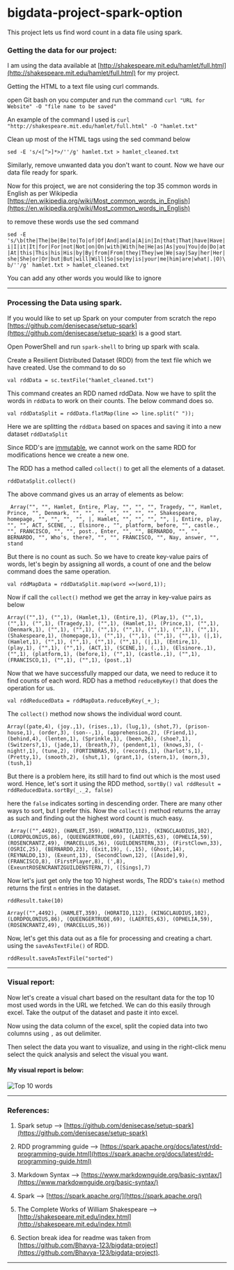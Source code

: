 # bigdata-project-spark-option

This project lets us find word count in a data file using spark.

### Getting the data for our project:

I am using the data available at [http://shakespeare.mit.edu/hamlet/full.html](http://shakespeare.mit.edu/hamlet/full.html) for my project. 

Getting the HTML to a text file using curl commands.

open Git bash on you computer and run the command ```curl "URL for Website" -O "file name to be saved"```

An example of the command I used is ```curl "http://shakespeare.mit.edu/hamlet/full.html" -O
"hamlet.txt"```

Clean up most of the HTML tags using the sed command below

```sed -E 's/<[^>]*>/''/g' hamlet.txt > hamlet_cleaned.txt```

Similarly, remove unwanted data you don't want to count. Now we have our data file ready for spark.

Now for this project, we are not considering the top 35 common words in English as per Wikipedia [https://en.wikipedia.org/wiki/Most_common_words_in_English](https://en.wikipedia.org/wiki/Most_common_words_in_English)

to remove these words use the sed command 

```sed -E 's/\b(the|The|be|Be|to|To|of|Of|And|and|a|A|in|In|that|That|have|Have|i|I|it|It|for|For|not|Not|on|On|with|With|he|He|as|As|you|You|do|Do|at|At|this|This|his|His|by|By|from|From|they|They|we|We|say|Say|her|Her|she|She|or|Or|but|But|will|Will|So|so|my|is|your|me|him|are|what|.|O)\b/''/g' hamlet.txt > hamlet_cleaned.txt```

You can add any other words you would like to ignore

---

### Processing the Data using spark.

If you would like to set up Spark on your computer from scratch the repo [https://github.com/denisecase/setup-spark](https://github.com/denisecase/setup-spark) is a good start.

Open PowerShell and run ```spark-shell``` to bring up spark with scala.

Create a Resilient Distributed Dataset (RDD) from the text file which we have created. Use the command to do so

```val rddData = sc.textFile("hamlet_cleaned.txt")```

This command creates an RDD named rddData. Now we have to split the words in ```rddData``` to work on their counts. The below command does so.

```val rddDataSplit = rddData.flatMap(line => line.split(" "));```

Here we are splitting the ```rddData``` based on spaces and saving it into a new dataset ```rddDataSplit```

Since RDD's are [immutable](https://www.google.com/search?q=immutable&rlz=1C1GCEB_enUS863US863&oq=imm&aqs=chrome.0.69i59j69i57j0i67l2j0i433j0i67i433j69i60l2.863j0j4&sourceid=chrome&ie=UTF-8), we cannot work on the same RDD for modifications hence we create a new one.

The RDD has a method called ```collect()``` to get all the elements of a dataset.

```rddDataSplit.collect()```

The above command gives us an array of elements as below:

``` Array("", "", Hamlet, Entire, Play, "", "", "", Tragedy, "", Hamlet, Prince, "", Denmark, "", "", "", "", "", "", "", Shakespeare, homepage, "", "", "", "", |, Hamlet, "", "", "", "", |, Entire, play, "", "", ACT, SCENE, ., Elsinore., "", platform, before, "", castle., "", FRANCISCO, "", "", post., Enter, "", "", BERNARDO, "", "", BERNARDO, "", Who's, there?, "", "", FRANCISCO, "", Nay, answer, "", stand```

But there is no count as such. So we have to create key-value pairs of words, let's begin by assigning all words, a count of one and the below command does the same operation.

```val rddMapData = rddDataSplit.map(word =>(word,1));```

Now if call the ```collect()``` method we get the array in key-value pairs as below

```Array(("",1), ("",1), (Hamlet,1), (Entire,1), (Play,1), ("",1), ("",1), ("",1), (Tragedy,1), ("",1), (Hamlet,1), (Prince,1), ("",1), (Denmark,1), ("",1), ("",1), ("",1), ("",1), ("",1), ("",1), ("",1), (Shakespeare,1), (homepage,1), ("",1), ("",1), ("",1), ("",1), (|,1), (Hamlet,1), ("",1), ("",1), ("",1), ("",1), (|,1), (Entire,1), (play,1), ("",1), ("",1), (ACT,1), (SCENE,1), (.,1), (Elsinore.,1), ("",1), (platform,1), (before,1), ("",1), (castle.,1), ("",1), (FRANCISCO,1), ("",1), ("",1), (post.,1)```

Now that we have successfully mapped our data, we need to reduce it to find counts of each word. RDD has a method ```reduceByKey()``` that does the operation for us.

```val rddReducedData = rddMapData.reduceByKey(_+_); ```

The ```collect()``` method now shows the individual word count.

```Array((pate,4), (joy.,1), (rises.,1), (lug,1), (shot,7), (prison-house,1), (order,3), (son--,1), (apprehension,2), (Friend,1), (behind,4), (lenten,1), (Sprinkle,1), (been,26), (shoe?,1), (Switzers?,1), (jade,1), (breath,7), (pendent,1), (knows,3), (-night!,1), (tune,2), (FORTINBRAS,9), (records,1), (harlot's,1), (Pretty,1), (smooth,2), (shut,1), (grant,1), (stern,1), (morn,3), (tush,1)```

 But there is a problem here, its still hard to find out which is the most used word. Hence, let's sort it using the RDD method, ```sortBy()```
```val rddResult = rddReducedData.sortBy(_._2, false)```

here the ```false``` indicates sorting in descending order. There are many other ways to sort, but I prefer this. Now the ```collect()``` method returns the array as such and finding out the highest word count is much easy.

``` Array(("",4492), (HAMLET,359), (HORATIO,112), (KINGCLAUDIUS,102), (LORDPOLONIUS,86), (QUEENGERTRUDE,69), (LAERTES,63), (OPHELIA,59), (ROSENCRANTZ,49), (MARCELLUS,36), (GUILDENSTERN,33), (FirstClown,33), (OSRIC,25), (BERNARDO,23), (Exit,19), (.,15), (Ghost,14), (REYNALDO,13), (Exeunt,13), (SecondClown,12), ([Aside],9), (FRANCISCO,8), (FirstPlayer,8), (',8), (ExeuntROSENCRANTZGUILDENSTERN,7), ([Sings],7)```

Now let's just get only the top 10 highest words, The RDD's ```take(n)``` method returns the first ```n``` entries in the dataset.

```rddResult.take(10)```

```Array(("",4492), (HAMLET,359), (HORATIO,112), (KINGCLAUDIUS,102), (LORDPOLONIUS,86), (QUEENGERTRUDE,69), (LAERTES,63), (OPHELIA,59), (ROSENCRANTZ,49), (MARCELLUS,36))```

Now, let's get this data out as a file for processing and creating a chart. using the ```saveAsTextFile()``` of RDD.

```rddResult.saveAsTextFile("sorted")```

---

### Visual report:

Now let's create a visual chart based on the resultant data for the top 10 most used words in the URL we fetched. We can do this easily through excel. Take the output of the dataset and paste it into excel.

Now using the data column of the excel, split the copied data into two columns using ```,``` as out delimiter.

Then select the data you want to visualize, and using in the right-click menu select the quick analysis and select the visual you want.

#### My visual report is below:

![Top 10 words](./top10Chart.jpg)

___

### References:

1. Spark setup --> [https://github.com/denisecase/setup-spark](https://github.com/denisecase/setup-spark)

2. RDD programming guide --> [https://spark.apache.org/docs/latest/rdd-programming-guide.html](https://spark.apache.org/docs/latest/rdd-programming-guide.html)

3. Markdown Syntax --> [https://www.markdownguide.org/basic-syntax/](https://www.markdownguide.org/basic-syntax/)

4. Spark --> [https://spark.apache.org/](https://spark.apache.org/)

5. The Complete Works of William Shakespeare --> [http://shakespeare.mit.edu/index.html](http://shakespeare.mit.edu/index.html)

6. Section break idea for readme was taken from [https://github.com/Bhavya-123/bigdata-project](https://github.com/Bhavya-123/bigdata-project).
___











